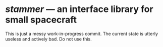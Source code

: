 # _stammer_ &mdash; an interface library for small spacecraft

This is just a messy work-in-progress commit.
The current state is utterly useless and actively bad.
Do not use this.
